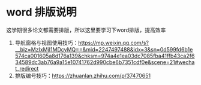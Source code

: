 # word 排版说明

这学期很多论文都需要排版，所以这里要学习下word排版，提高效率

1. 导航窗格与视图使用技巧：https://mp.weixin.qq.com/s?__biz=MzIxMjI1MDcyMQ==&mid=2247497488&idx=3&sn=0d599fd6b1e574ca001605a8d176a139&chksm=974a4e1ea03dc7085fba41ffb43ca2f634589dc3ab76a9a15e10741762d990cbe6b7351cdf0e&scene=21#wechat_redirect
2. 排版编号技巧：https://zhuanlan.zhihu.com/p/37470651

